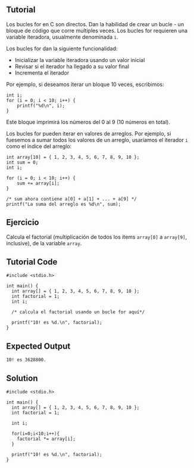 Tutorial
--------

Los bucles for en C son directos. Dan la habilidad de crear un bucle - un bloque de código que corre multiples veces. 
Los bucles for requieren una variable iteradora, usualmente denominada `i`.

Los bucles for dan la siguiente funcionalidad:

* Inicializar la variable iteradora usando un valor inicial
* Revisar si el iterador ha llegado a su valor final
* Incrementa el iterador

Por ejemplo, si deseamos iterar un bloque 10 veces, escribimos:

    int i;
    for (i = 0; i < 10; i++) {
        printf("%d\n", i);
    }

Este bloque imprimirá los números del 0 al 9 (10 números en total).

Los bucles for pueden iterar en valores de arreglos. Por ejemplo, si fuesemos a sumar todos los valores de un arreglo, usaríamos
el iterador `i` como el índice del arreglo:

    int array[10] = { 1, 2, 3, 4, 5, 6, 7, 8, 9, 10 };
    int sum = 0;
    int i;
    
    for (i = 0; i < 10; i++) {
        sum += array[i];
    }

    /* sum ahora contiene a[0] + a[1] + ... + a[9] */
    printf("La suma del arreglo es %d\n", sum);

Ejercicio
--------

Calcula el factorial (multiplicación de todos los items `array[0]` a `array[9]`, inclusive), de la variable `array`.

Tutorial Code
-------------

    #include <stdio.h>

    int main() {
      int array[] = { 1, 2, 3, 4, 5, 6, 7, 8, 9, 10 };
      int factorial = 1;
      int i;

      /* calcula el factorial usando un bucle for aquí*/

      printf("10! es %d.\n", factorial);
    }

Expected Output
---------------

    10! es 3628800.

Solution
--------

    #include <stdio.h>

    int main() {
      int array[] = { 1, 2, 3, 4, 5, 6, 7, 8, 9, 10 };
      int factorial = 1;

      int i;

      for(i=0;i<10;i++){
        factorial *= array[i];
      }

      printf("10! es %d.\n", factorial);
    }
